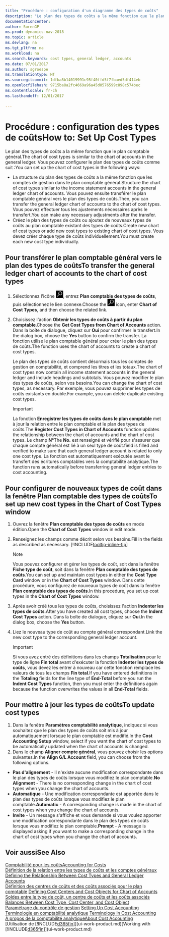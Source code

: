 ```yaml
---
title: "Procédure : configuration d'un diagramme des types de coûts"
description: "Le plan des types de coûts a la même fonction que le plan comptable général."
documentationcenter: 
author: SorenGP
ms.prod: dynamics-nav-2018
ms.topic: article
ms.devlang: na
ms.tgt_pltfrm: na
ms.workload: na
ms.search.keywords: cost types, general ledger, accounts
ms.date: 07/01/2017
ms.author: sgroespe
ms.translationtype: HT
ms.sourcegitcommit: 1dfba8b14019991c95f40ffd5f7fbaed5df414eb
ms.openlocfilehash: 9715ba8a2fc4669a96a45d0576599c898c574bec
ms.contentlocale: fr-ch
ms.lasthandoff: 12/01/2017

---
```

# <a name="how-to-set-up-cost-types"></a><span data-ttu-id="07308-103">Procédure : configuration des types de coûts</span><span class="sxs-lookup"><span data-stu-id="07308-103">How to: Set Up Cost Types</span></span>
<span data-ttu-id="07308-104">Le plan des types de coûts a la même fonction que le plan comptable général.</span><span class="sxs-lookup"><span data-stu-id="07308-104">The chart of cost types is similar to the chart of accounts in the general ledger.</span></span> <span data-ttu-id="07308-105">Vous pouvez configurer le plan des types de coûts comme suit :</span><span class="sxs-lookup"><span data-stu-id="07308-105">You can set up the chart of cost types in the following ways:</span></span>  

-   <span data-ttu-id="07308-106">La structure du plan des types de coûts a la même fonction que les comptes de gestion dans le plan comptable général.</span><span class="sxs-lookup"><span data-stu-id="07308-106">Structure the chart of cost types similar to the income statement accounts in the general ledger chart of accounts.</span></span> <span data-ttu-id="07308-107">Vous pouvez ensuite transférer le plan comptable général vers le plan des types de coûts.</span><span class="sxs-lookup"><span data-stu-id="07308-107">Then, you can transfer the general ledger chart of accounts to the chart of cost types.</span></span> <span data-ttu-id="07308-108">Vous pouvez effectuer tous les ajustements nécessaires après le transfert.</span><span class="sxs-lookup"><span data-stu-id="07308-108">You can make any necessary adjustments after the transfer.</span></span>  
-   <span data-ttu-id="07308-109">Créez le plan des types de coûts ou ajoutez de nouveaux types de coûts au plan comptable existant des types de coûts.</span><span class="sxs-lookup"><span data-stu-id="07308-109">Create new chart of cost types or add new cost types to existing chart of cost types.</span></span> <span data-ttu-id="07308-110">Vous devez créer chaque type de coûts individuellement.</span><span class="sxs-lookup"><span data-stu-id="07308-110">You must create each new cost type individually.</span></span>  

## <a name="to-transfer-the-general-ledger-chart-of-accounts-to-the-chart-of-cost-types"></a><span data-ttu-id="07308-111">Pour transférer le plan comptable général vers le plan des types de coûts</span><span class="sxs-lookup"><span data-stu-id="07308-111">To transfer the general ledger chart of accounts to the chart of cost types</span></span>  
1.  <span data-ttu-id="07308-112">Sélectionnez l'icône ![Page ou état pour la recherche](media/ui-search/search_small.png "icône Page ou état pour la recherche"), entrez **Plan comptable des types de coûts**, puis sélectionnez le lien connexe.</span><span class="sxs-lookup"><span data-stu-id="07308-112">Choose the ![Search for Page or Report](media/ui-search/search_small.png "Search for Page or Report icon") icon, enter **Chart of Cost Types**, and then choose the related link.</span></span>  
2.  <span data-ttu-id="07308-113">Choisissez l'action **Obtenir les types de coûts à partir du plan comptable**.</span><span class="sxs-lookup"><span data-stu-id="07308-113">Choose the **Get Cost Types from Chart of Accounts** action.</span></span> <span data-ttu-id="07308-114">Dans la boîte de dialogue, cliquez sur **Oui** pour confirmer le transfert.</span><span class="sxs-lookup"><span data-stu-id="07308-114">In the dialog box, choose the **Yes** button to confirm the transfer.</span></span> <span data-ttu-id="07308-115">La fonction utilise le plan comptable général pour créer le plan des types de coûts.</span><span class="sxs-lookup"><span data-stu-id="07308-115">The function uses the chart of accounts to create a chart of cost types.</span></span>  

    <span data-ttu-id="07308-116">Le plan des types de coûts contient désormais tous les comptes de gestion en comptabilité, et comprend les titres et les totaux.</span><span class="sxs-lookup"><span data-stu-id="07308-116">The chart of cost types now contain all income statement accounts in the general ledger and include headings and subtotals.</span></span> <span data-ttu-id="07308-117">Vous pouvez modifier le plan des types de coûts, selon vos besoins.</span><span class="sxs-lookup"><span data-stu-id="07308-117">You can change the chart of cost types, as necessary.</span></span> <span data-ttu-id="07308-118">Par exemple, vous pouvez supprimer les types de coûts existants en double.</span><span class="sxs-lookup"><span data-stu-id="07308-118">For example, you can delete duplicate existing cost types.</span></span>  

    > [!IMPORTANT]  
    >  <span data-ttu-id="07308-119">La fonction **Enregistrer les types de coûts dans le plan comptable** met à jour la relation entre le plan comptable et le plan des types de coûts.</span><span class="sxs-lookup"><span data-stu-id="07308-119">The **Register Cost Types in Chart of Accounts** function updates the relationship between the chart of accounts and the chart of cost types.</span></span> <span data-ttu-id="07308-120">Le champ **N°**</span><span class="sxs-lookup"><span data-stu-id="07308-120">The **No.**</span></span> <span data-ttu-id="07308-121">est renseigné et vérifié pour s'assurer que chaque compte général est lié à un seul type de coût.</span><span class="sxs-lookup"><span data-stu-id="07308-121">field is filled and verified to make sure that each general ledger account is related to only one cost type.</span></span> <span data-ttu-id="07308-122">La fonction est automatiquement exécutée avant le transfert des écritures comptables vers la comptabilité analytique.</span><span class="sxs-lookup"><span data-stu-id="07308-122">The function runs automatically before transferring general ledger entries to cost accounting.</span></span>  

## <a name="to-set-up-new-cost-types-in-the-chart-of-cost-types-window"></a><span data-ttu-id="07308-123">Pour configurer de nouveaux types de coût dans la fenêtre Plan comptable des types de coûts</span><span class="sxs-lookup"><span data-stu-id="07308-123">To set up new cost types in the Chart of Cost Types window</span></span>  
1.  <span data-ttu-id="07308-124">Ouvrez la fenêtre **Plan comptable des types de coûts** en mode édition.</span><span class="sxs-lookup"><span data-stu-id="07308-124">Open the **Chart of Cost Types** window in edit mode.</span></span>  
2.  <span data-ttu-id="07308-125">Renseignez les champs comme décrit selon vos besoins.</span><span class="sxs-lookup"><span data-stu-id="07308-125">Fill in the fields as described as necessary.</span></span> [!INCLUDE[tooltip-inline-tip](includes/tooltip-inline-tip_md.md)]

    > [!NOTE]  
    >  <span data-ttu-id="07308-126">Vous pouvez configurer et gérer les types de coût, soit dans la fenêtre **Fiche type de coût**, soit dans la fenêtre **Plan comptable des types de coûts**.</span><span class="sxs-lookup"><span data-stu-id="07308-126">You can set up and maintain cost types in either the **Cost Type Card** window or in the **Chart of Cost Types** window.</span></span> <span data-ttu-id="07308-127">Dans cette procédure, vous configurez de nouveaux types de coût dans la fenêtre **Plan comptable des types de coûts**.</span><span class="sxs-lookup"><span data-stu-id="07308-127">In this procedure, you set up cost types in the **Chart of Cost Types** window.</span></span>

3.  <span data-ttu-id="07308-128">Après avoir créé tous les types de coûts, choisissez l'action **Indenter les types de coûts**.</span><span class="sxs-lookup"><span data-stu-id="07308-128">After you have created all cost types, choose the **Indent Cost Types** action.</span></span> <span data-ttu-id="07308-129">Dans la boîte de dialogue, cliquez sur **Oui**.</span><span class="sxs-lookup"><span data-stu-id="07308-129">In the dialog box, choose the **Yes** button.</span></span>  
4.  <span data-ttu-id="07308-130">Liez le nouveau type de coût au compte général correspondant.</span><span class="sxs-lookup"><span data-stu-id="07308-130">Link the new cost type to the corresponding general ledger account.</span></span>  

    > [!IMPORTANT]  
    >  <span data-ttu-id="07308-131">Si vous avez entré des définitions dans les champs **Totalisation** pour le type de ligne **Fin total** avant d'exécuter la fonction **Indenter les types de coûts**, vous devez les entrer à nouveau car cette fonction remplace les valeurs de tous les champs **Fin total**.</span><span class="sxs-lookup"><span data-stu-id="07308-131">If you have entered definitions in the **Totaling** fields for the line type of **End-Total** before you run the **Indent Cost Types** function, then you must enter the definitions again because the function overwrites the values in all **End-Total** fields.</span></span>  

## <a name="to-update-cost-types"></a><span data-ttu-id="07308-132">Pour mettre à jour les types de coûts</span><span class="sxs-lookup"><span data-stu-id="07308-132">To update cost types</span></span>  
1.  <span data-ttu-id="07308-133">Dans la fenêtre **Paramètres comptabilité analytique**, indiquez si vous souhaitez que le plan des types de coûts soit mis à jour automatiquement lorsque le plan comptable est modifié.</span><span class="sxs-lookup"><span data-stu-id="07308-133">In the **Cost Accounting Setup** window, select if you want the chart of cost types to be automatically updated when the chart of accounts is changed.</span></span>  
2.  <span data-ttu-id="07308-134">Dans le champ **Aligner compte général**, vous pouvez choisir les options suivantes.</span><span class="sxs-lookup"><span data-stu-id="07308-134">In the **Align G/L Account** field, you can choose from the following options.</span></span>  

- <span data-ttu-id="07308-135">**Pas d'alignement** - Il n'existe aucune modification correspondante dans le plan des types de coûts lorsque vous modifiez le plan comptable.</span><span class="sxs-lookup"><span data-stu-id="07308-135">**No Alignment** - There is no corresponding change in the chart of cost types when you change the chart of accounts.</span></span>  
- <span data-ttu-id="07308-136">**Automatique** - Une modification correspondante est apportée dans le plan des types de coûts lorsque vous modifiez le plan comptable.</span><span class="sxs-lookup"><span data-stu-id="07308-136">**Automatic** - A corresponding change is made in the chart of cost types when you change the chart of accounts.</span></span>  
- <span data-ttu-id="07308-137">**Invite** - Un message s'affiche et vous demande si vous voulez apporter une modification correspondante dans le plan des types de coûts lorsque vous modifiez le plan comptable.</span><span class="sxs-lookup"><span data-stu-id="07308-137">**Prompt** - A message is displayed asking if you want to make a corresponding change in the chart of cost types when you change the chart of accounts.</span></span>  

## <a name="see-also"></a><span data-ttu-id="07308-138">Voir aussi</span><span class="sxs-lookup"><span data-stu-id="07308-138">See Also</span></span>  
[<span data-ttu-id="07308-139">Comptabilité pour les coûts</span><span class="sxs-lookup"><span data-stu-id="07308-139">Accounting for Costs</span></span>](finance-manage-cost-accounting.md)  
<span data-ttu-id="07308-140">[Définition de la relation entre les types de coûts et les comptes généraux](finance-defining-the-relationship-between-cost-types-and-general-ledger-accounts.md) </span><span class="sxs-lookup"><span data-stu-id="07308-140">[Defining the Relationship Between Cost Types and General Ledger Accounts](finance-defining-the-relationship-between-cost-types-and-general-ledger-accounts.md) </span></span>  
<span data-ttu-id="07308-141">[Définition des centres de coûts et des coûts associés pour le plan comptable](finance-defining-cost-centers-and-cost-objects-for-chart-of-accounts.md) </span><span class="sxs-lookup"><span data-stu-id="07308-141">[Defining Cost Centers and Cost Objects for Chart of Accounts](finance-defining-cost-centers-and-cost-objects-for-chart-of-accounts.md) </span></span>  
<span data-ttu-id="07308-142">[Soldes entre le type de coût, un centre de coûts et les coûts associés](finance-balances-between-cost-type-cost-center-and-cost-object.md) </span><span class="sxs-lookup"><span data-stu-id="07308-142">[Balances Between Cost Type, Cost Center, and Cost Object](finance-balances-between-cost-type-cost-center-and-cost-object.md) </span></span>  
<span data-ttu-id="07308-143">[Paramétrage du contrôle de gestion](finance-set-up-cost-accounting.md) </span><span class="sxs-lookup"><span data-stu-id="07308-143">[Setting Up Cost Accounting](finance-set-up-cost-accounting.md) </span></span>  
<span data-ttu-id="07308-144">[Terminologie en comptabilité analytique](finance-terminology-in-cost-accounting.md) </span><span class="sxs-lookup"><span data-stu-id="07308-144">[Terminology in Cost Accounting](finance-terminology-in-cost-accounting.md) </span></span>  
[<span data-ttu-id="07308-145">À propos de la comptabilité analytique</span><span class="sxs-lookup"><span data-stu-id="07308-145">About Cost Accounting</span></span>](finance-about-cost-accounting.md)  
<span data-ttu-id="07308-146">[Utilisation de [!INCLUDE[d365fin](includes/d365fin_md.md)]](ui-work-product.md)</span><span class="sxs-lookup"><span data-stu-id="07308-146">[Working with [!INCLUDE[d365fin](includes/d365fin_md.md)]](ui-work-product.md)</span></span>

